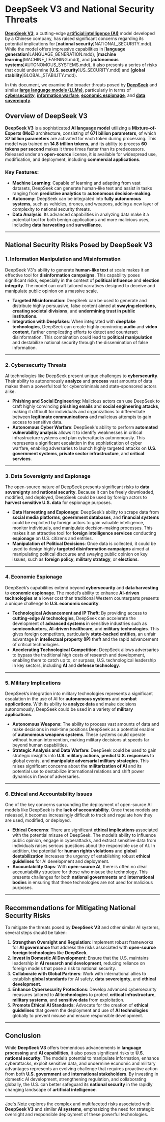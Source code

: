 # DeepSeek V3 and National Security Threats

[**DeepSeek V3**](DEEPSEEK_V3.md), a cutting-edge [**artificial intelligence (AI)**](https://en.wikipedia.org/wiki/Artificial_intelligence) model developed by a Chinese company, has raised significant concerns regarding its potential implications for [**national security**]NATIONAL_SECURITY.mdd). While the model offers impressive capabilities in [**language generation**]LANGUAGE_GENERATION.mdd), [**machine learning**]MACHINE_LEARNING.mdd), and [**autonomous systems**]AUTONOMOUS_SYSTEMS.mdd), it also presents a series of risks that could undermine [**U.S. security**]US_SECURITY.mdd) and [**global stability**]GLOBAL_STABILITY.mdd).

In this document, we examine the broader threats posed by [**DeepSeek**](DEEPSEEK_V3.md) and similar [**large language models (LLMs)**](../AI/LARGE_LANGUAGE_MODELS.md), particularly in terms of [**cybersecurity**](CYBERSECURITY.md), [**information warfare**](INFORMATION_WARFARE.md), [**economic espionage**](../STRATEGY/ECONOMIC_ESPIONAGE.md), and [**data sovereignty**](DATA_SOVEREIGNTY.md).

## **Overview of DeepSeek V3**

**DeepSeek V3** is a sophisticated **AI language model** utilizing a **Mixture-of-Experts (MoE)** architecture, consisting of **671 billion parameters**, of which **37 billion parameters** are activated for each token during processing. This model was trained on **14.8 trillion tokens**, and its ability to process **60 tokens per second** makes it three times faster than its predecessors. Released under an **open-source** license, it is available for widespread use, modification, and deployment, including **commercial applications**.

### Key Features:

* **Machine Learning**: Capable of learning and adapting from vast datasets, DeepSeek can generate human-like text and assist in tasks ranging from **predictive analytics** to **autonomous decision-making**.
* **Autonomy**: DeepSeek can be integrated into **fully autonomous systems**, such as vehicles, drones, and weapons, adding a new layer of complexity to national security threats.
* **Data Analysis**: Its advanced capabilities in analyzing data make it a potential tool for both benign applications and more malicious uses, including **data harvesting** and **surveillance**.

***

## **National Security Risks Posed by DeepSeek V3**

### **1. Information Manipulation and Misinformation**

DeepSeek V3's ability to generate **human-like text** at scale makes it an effective tool for **disinformation campaigns**. This capability poses significant risks, especially in the context of **political influence** and **election integrity**. The model can craft tailored narratives designed to deceive and manipulate public opinion on a massive scale.

* **Targeted Misinformation**: DeepSeek can be used to generate and distribute highly persuasive, false content aimed at **swaying elections**, **creating societal divisions**, and **undermining trust in public institutions**.
* **Integration with Deepfakes**: When integrated with **deepfake technologies**, DeepSeek can create highly convincing **audio** and **video content**, further complicating efforts to detect and counteract disinformation. This combination could lead to **political manipulation** and destabilize national security through the dissemination of false information.

***

### **2. Cybersecurity Threats**

AI technologies like DeepSeek present unique challenges to **cybersecurity**. Their ability to autonomously **analyze** and **process** vast amounts of data makes them a powerful tool for cybercriminals and state-sponsored actors alike.

* **Phishing and Social Engineering**: Malicious actors can use DeepSeek to craft highly convincing **phishing emails** and **social engineering attacks**, making it difficult for individuals and organizations to differentiate between **legitimate communications** and malicious attempts to gain access to sensitive data.
* **Autonomous Cyber Warfare**: DeepSeek's ability to perform **automated vulnerability analysis** allows it to identify weaknesses in critical infrastructure systems and plan cyberattacks autonomously. This represents a significant escalation in the sophistication of cyber warfare, enabling adversaries to launch highly targeted attacks on **U.S. government systems**, **private sector infrastructure**, and **critical services**.

***

### **3. Data Sovereignty and Espionage**

The open-source nature of DeepSeek presents significant risks to **data sovereignty** and **national security**. Because it can be freely downloaded, modified, and deployed, DeepSeek could be used by foreign actors to **harvest sensitive U.S. data** for espionage purposes.

* **Data Harvesting and Espionage**: DeepSeek’s ability to scrape data from **social media platforms**, **government databases**, and **financial systems** could be exploited by foreign actors to gain valuable intelligence, monitor individuals, and manipulate decision-making processes. This makes it an attractive tool for **foreign intelligence services** conducting **espionage** on U.S. citizens and entities.
* **Manipulation of Political Decisions**: Once data is collected, it could be used to design highly **targeted disinformation campaigns** aimed at manipulating political discourse and swaying public opinion on key issues, such as **foreign policy**, **military strategy**, or **elections**.

***

### **4. Economic Espionage**

DeepSeek’s capabilities extend beyond **cybersecurity** and **data harvesting** to **economic espionage**. The model’s ability to enhance **AI-driven technologies** at a lower cost than traditional Western counterparts presents a unique challenge to **U.S. economic security**.

* **Technological Advancement and IP Theft**: By providing access to **cutting-edge AI technologies**, DeepSeek can accelerate the development of **advanced systems** in sensitive industries such as **semiconductors**, **AI-driven healthcare**, and **military technologies**. This gives foreign competitors, particularly **state-backed entities**, an unfair advantage in **intellectual property (IP)** theft and the rapid advancement of critical technologies.
* **Accelerating Technological Competition**: DeepSeek allows adversaries to bypass the traditional high costs of research and development, enabling them to catch up to, or surpass, U.S. technological leadership in key sectors, including **AI** and **defense technology**.

***

### **5. Military Implications**

DeepSeek’s integration into military technologies represents a significant escalation in the use of AI for **autonomous systems** and **combat applications**. With its ability to **analyze data** and make decisions autonomously, DeepSeek could be used in a variety of **military applications**.

* **Autonomous Weapons**: The ability to process vast amounts of data and make decisions in real-time positions DeepSeek as a potential enabler of **autonomous weapons systems**. These systems could operate without human intervention, making military decisions at speeds far beyond human capabilities.
* **Strategic Analysis and Data Warfare**: DeepSeek could be used to gain strategic insights into **U.S. military actions**, **predict U.S. responses** to global events, and **manipulate adversarial military strategies**. This raises significant concerns about the **militarization of AI** and its potential use to destabilize international relations and shift power dynamics in favor of adversaries.

***

### **6. Ethical and Accountability Issues**

One of the key concerns surrounding the deployment of open-source AI models like DeepSeek is the **lack of accountability**. Once these models are released, it becomes increasingly difficult to track and regulate how they are used, modified, or deployed.

* **Ethical Concerns**: There are significant **ethical implications** associated with the potential misuse of DeepSeek. The model’s ability to influence public opinion, engage in cyberattacks, and extract sensitive data from individuals raises serious questions about the responsible use of AI. In addition, the potential for **human rights violations** and **global destabilization** increases the urgency of establishing robust **ethical guidelines** for AI development and deployment.
* **Accountability Gaps**: With **open-source AI**, there is often no clear accountability structure for those who misuse the technology. This presents challenges for both **national governments** and **international bodies** in ensuring that these technologies are not used for malicious purposes.

***

## **Recommendations for Mitigating National Security Risks**

To mitigate the threats posed by **DeepSeek V3** and other similar AI systems, several steps should be taken:

1. **Strengthen Oversight and Regulation**: Implement robust frameworks for **AI governance** that address the risks associated with **open-source foreign technologies** like **DeepSeek**.
2. **Invest in Domestic AI Development**: Ensure that the U.S. maintains leadership in **AI research and development**, reducing reliance on foreign models that pose a risk to national security.
3. **Collaborate with Global Partners**: Work with international allies to establish **global standards** for AI safety, **data sovereignty**, and **ethical development**.
4. **Enhance Cybersecurity Protections**: Develop advanced cybersecurity measures tailored to **AI technologies** to protect **critical infrastructure**, **military systems**, and **sensitive data** from exploitation.
5. **Promote Ethical AI Standards**: Advocate for the creation of **ethical guidelines** that govern the deployment and use of **AI technologies** globally to prevent misuse and ensure responsible development.

***

## **Conclusion**

While **DeepSeek V3** offers tremendous advancements in **language processing** and **AI capabilities**, it also poses significant risks to **U.S. national security**. The model’s potential to manipulate information, enhance cyberattacks, exploit sensitive data, and undermine economic and military advantages represents an evolving challenge that requires proactive action from both **U.S. government** and **international stakeholders**. By investing in domestic AI development, strengthening regulation, and collaborating globally, the U.S. can better safeguard its **national security** in the rapidly changing landscape of **artificial intelligence**.

***

[Joe's Note](https://github.com/rolodexter/rolodexter/tree/master/literary_products/joes_notes) explores the complex and multifaceted risks associated with **DeepSeek V3** and similar **AI systems**, emphasizing the need for strategic oversight and responsible deployment of these powerful technologies.
